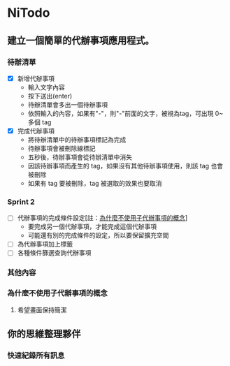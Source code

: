 # NiTodo

## 建立一個簡單的代辦事項應用程式。

### 待辦清單
- [x] 新增代辦事項
    - 輸入文字內容
    - 按下送出(enter)
    - 待辦清單會多出一個待辦事項
    - 依照輸入的內容，如果有"-"，則"-"前面的文字，被視為tag，可出現 0~多個 tag
- [x] 完成代辦事項
    - 將待辦清單中的待辦事項標記為完成
    - 待辦事項會被刪除線標記
    - 五秒後，待辦事項會從待辦清單中消失
    - 因該待辦事項而產生的 tag，如果沒有其他待辦事項使用，則該 tag 也會被刪除
    - 如果有 tag 要被刪除，tag 被選取的效果也要取消

### Sprint 2
- [ ] 代辦事項的完成條件設定[註：[為什麼不使用子代辦事項的概念](#為什麼不使用子代辦事項的概念)]
    - 要完成另一個代辦事項，才能完成這個代辦事項
    - 可能還有別的完成條件的設定，所以要保留擴充空間
- [ ] 為代辦事項加上標籤
- [ ] 各種條件篩選查詢代辦事項

### 其他內容

### 為什麼不使用子代辦事項的概念
1. 希望畫面保持簡潔

## 你的思維整理夥伴

### 快速紀錄所有訊息

